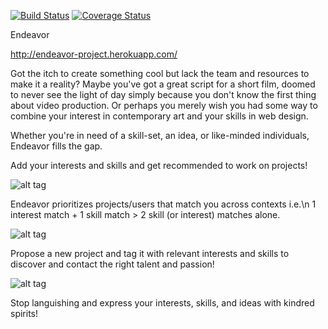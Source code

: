 [![Build Status](https://travis-ci.org/Mafooch/Endeavor.svg?branch=master)](https://travis-ci.org/Mafooch/Endeavor)
[![Coverage Status](https://coveralls.io/repos/Mafooch/Endeavor/badge.png)](https://coveralls.io/r/Mafooch/Endeavor)

Endeavor

http://endeavor-project.herokuapp.com/

Got the itch to create something cool but lack the team and resources to make
it a reality? Maybe you've got a great script for a short film, doomed to never
see the light of day simply because you don't know the first thing about video
production. Or perhaps you merely wish you had some way to combine your interest
in contemporary art and your skills in web design.

Whether you're in need of a skill-set, an idea, or like-minded individuals,
Endeavor fills the gap.

Add your interests and skills and get recommended to work on projects!

![alt tag](http://i.imgur.com/lwu8fjQ.jpg)

Endeavor prioritizes projects/users that match you across contexts i.e.\n
1 interest match + 1 skill match > 2 skill (or interest) matches alone.

![alt tag](http://i.imgur.com/aaHsM9o.jpg)

Propose a new project and tag it with relevant interests and skills to discover
and contact the right talent and passion!

![alt tag](http://i.imgur.com/ntTchfv.jpg)

Stop languishing and express your interests, skills, and ideas with kindred
spirits!
